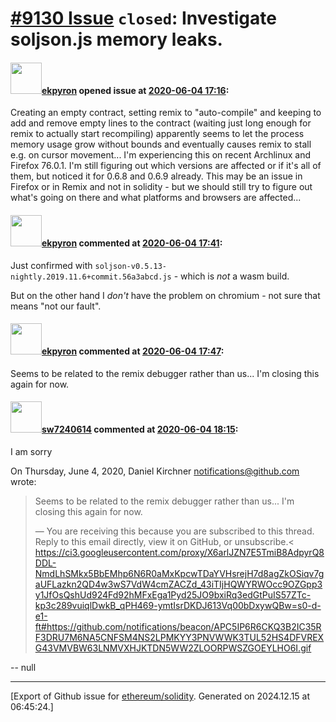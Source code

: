 # [\#9130 Issue](https://github.com/ethereum/solidity/issues/9130) `closed`: Investigate soljson.js memory leaks.

#### <img src="https://avatars.githubusercontent.com/u/1347491?v=4" width="50">[ekpyron](https://github.com/ekpyron) opened issue at [2020-06-04 17:16](https://github.com/ethereum/solidity/issues/9130):

Creating an empty contract, setting remix to "auto-compile" and keeping to add and remove empty lines to the contract (waiting just long enough for remix to actually start recompiling) apparently seems to let the process memory usage grow without bounds and eventually causes remix to stall e.g. on cursor movement...
I'm experiencing this on recent Archlinux and Firefox 76.0.1.
I'm still figuring out which versions are affected or if it's all of them, but noticed it for 0.6.8 and 0.6.9 already.
This may be an issue in Firefox or in Remix and not in solidity - but we should still try to figure out what's going on there and what platforms and browsers are affected...

#### <img src="https://avatars.githubusercontent.com/u/1347491?v=4" width="50">[ekpyron](https://github.com/ekpyron) commented at [2020-06-04 17:41](https://github.com/ethereum/solidity/issues/9130#issuecomment-639003454):

Just confirmed with ``soljson-v0.5.13-nightly.2019.11.6+commit.56a3abcd.js`` - which is *not* a wasm build.

But on the other hand I *don't* have the problem on chromium - not sure that means "not our fault".

#### <img src="https://avatars.githubusercontent.com/u/1347491?v=4" width="50">[ekpyron](https://github.com/ekpyron) commented at [2020-06-04 17:47](https://github.com/ethereum/solidity/issues/9130#issuecomment-639006585):

Seems to be related to the remix debugger rather than us... I'm closing this again for now.

#### <img src="https://avatars.githubusercontent.com/u/63296575?v=4" width="50">[sw7240614](https://github.com/sw7240614) commented at [2020-06-04 18:15](https://github.com/ethereum/solidity/issues/9130#issuecomment-639021176):

I am sorry


On Thursday, June 4, 2020, Daniel Kirchner <notifications@github.com> wrote:
> Seems to be related to the remix debugger rather than us... I'm closing
this again for now.
>
> —
> You are receiving this because you are subscribed to this thread.
> Reply to this email directly, view it on GitHub, or unsubscribe.<
https://ci3.googleusercontent.com/proxy/X6arlJZN7E5TmiB8AdpyrQ8DDL-NmdLhSMkx5BbEMhp6N6R0aMxKpcwTDaYVHsrejH7d8agZkOSiqv7gaUFLazkn2QD4w3wS7VdW4cmZACZd_43iTIjHQWYRWOcc9OZGpp3y1JfOsQshUd924Fd92hMFxEga1Pyd25JO9bxiRq3edGtPuIS57ZTc-kp3c289vuiqlDwkB_qPH469-ymtIsrDKDJ613Vq00bDxywQBw=s0-d-e1-ft#https://github.com/notifications/beacon/APC5IP6R6CKQ3B2IC35RF3DRU7M6NA5CNFSM4NS2LPMKYY3PNVWWK3TUL52HS4DFVREXG43VMVBW63LNMVXHJKTDN5WW2ZLOORPWSZGOEYLHO6I.gif
>

-- 
null


-------------------------------------------------------------------------------



[Export of Github issue for [ethereum/solidity](https://github.com/ethereum/solidity). Generated on 2024.12.15 at 06:45:24.]
